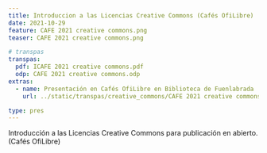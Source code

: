 ```yaml
---
title: Introduccion a las Licencias Creative Commons (Cafés OfiLibre)
date: 2021-10-29
feature: CAFE 2021 creative commons.png
teaser: CAFE 2021 creative commons.png

# transpas
transpas:
  pdf: ICAFE 2021 creative commons.pdf
  odp: CAFE 2021 creative commons.odp
extras:
  - name: Presentación en Cafés OfiLibre en Biblioteca de Fuenlabrada
    url: ../static/transpas/creative_commons/CAFE 2021 creative commons.pdf

type: pres
---
```


Introducción a las Licencias Creative Commons para publicación en abierto.  (Cafés OfiLibre)
